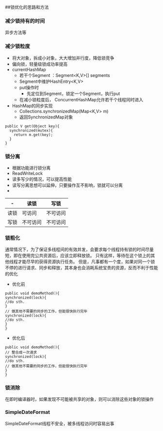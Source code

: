##锁优化的思路和方法

### 减少锁持有的时间

异步方法等

### 减少锁粒度

+ 将大对象，拆成小对象，大大增加并行度，降低锁竞争
+ 偏向锁，轻量级锁成功率提高
+ currentHashMap
  - 若干个Segment ：Segment<K,V>[] segments
  - Segment中维护HashEntry<K,V>
  - put操作时
    * 先定位到Segment，锁定一个Segment，执行put
  - 在减小锁粒度后， ConcurrentHashMap允许若干个线程同时进入
+ HashMap的同步实现
  - Collections.synchronizedMap(Map<K,V> m)
  - 返回SynchronizedMap对象
````
public V get(Object key){
  synchronized(mutex){
    return m.get(key);
  }
}
````

### 锁分离

+ 根据功能进行锁分离
+ ReadWriteLock
+ 读多写少的情况，可以提高性能
+ 读写分离思想可以延伸，只要操作互不影响，锁就可以分离
+ 

|-|读锁|写锁|
|----|----|----|
|读锁|可访问|不可访问|
|写锁|不可访问|不可访问|


### 锁粗化

通常情况下，为了保证多线程间的有效并发，会要求每个线程持有锁的时间尽量短，即在使用完公共资源后，应该立即释放锁。
只有这样，等待在这个锁上的其他线程才能尽早的获得资源执行任务。
但是，凡事都有一个度，如果对同一个锁不停的进行请求、同步和释放，其本身也会消耗系统宝贵的资源，反而不利于性能的优化
- 优化前
````
public void demoMethod(){ 
synchronized(lock){ 
//do sth.
}
// 做其他不需要的同步的工作，但能很快执行完毕
synchronized(lock){ 
//do sth.
}
}
````
- 优化后
````
public void demoMethod(){ 
// 整合成一次请求
synchronized(lock){ 
//do sth.
// 做其他不需要的同步的工作，但能很快执行完毕
}
}
````

### 锁消除
在即时编译器时，如果发现不可能被共享的对象，则可以消除这些对象的锁操作

### SimpleDateFormat

SimpleDateFormat线程不安全，被多线程访问时容易出事


























